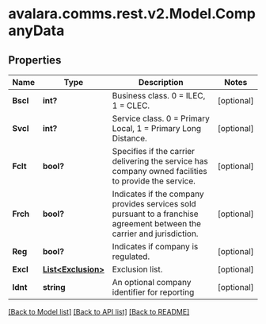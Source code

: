 
# avalara.comms.rest.v2.Model.CompanyData

## Properties

Name | Type | Description | Notes
------------ | ------------- | ------------- | -------------
**Bscl** | **int?** | Business class. 0 &#x3D; ILEC, 1 &#x3D; CLEC. | [optional] 
**Svcl** | **int?** | Service class. 0 &#x3D; Primary Local, 1 &#x3D; Primary Long Distance. | [optional] 
**Fclt** | **bool?** | Specifies if the carrier delivering the service has company owned facilities to provide the service. | [optional] 
**Frch** | **bool?** | Indicates if the company provides services sold pursuant to a franchise agreement between the carrier and jurisdiction. | [optional] 
**Reg** | **bool?** | Indicates if company is regulated. | [optional] 
**Excl** | [**List&lt;Exclusion&gt;**](Exclusion.md) | Exclusion list. | [optional] 
**Idnt** | **string** | An optional company identifier for reporting | [optional] 

[[Back to Model list]](../README.md#documentation-for-models)
[[Back to API list]](../README.md#documentation-for-api-endpoints)
[[Back to README]](../README.md)

